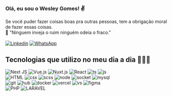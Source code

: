 ### Olá, eu sou o Wesley Gomes! ✌️
Se você puder fazer coisas boas pra outras pessoas, tem a obrigação moral de fazer essas coisas. <br>
🎈 "Ninguem inveja o ruim ninguém odeia o fraco." <br><br>
[![Linkedin](https://img.shields.io/badge/LinkedIn-0077B5?style=for-the-badge&logo=linkedin&logoColor=white)](https://www.linkedin.com/in/wesley-gomes-b2bb79205/)
[![WhatsApp](https://img.shields.io/badge/WhatsApp-25D366?style=for-the-badge&logo=whatsapp&logoColor=white)](http://wa.me/5533988546600?text=Olá%20vim%20através%20do%20o%20seu%20Github.) 
<br>
## Tecnologias que utilizo no meu dia a dia 👨🏿‍💻
![Next JS](https://camo.githubusercontent.com/6a23980fc783b26a221d165b73343e7e277719811c312f49857cb327266c5eeb/68747470733a2f2f696d672e736869656c64732e696f2f62616467652f2d4e6578742e4a532d3333333333333f7374796c653d666c6174266c6f676f3d4e6578742e4a53)
![Vue.js](https://camo.githubusercontent.com/f538532d3f8ac2a4b6d4ab8f626752ff272d4c30905262d5b5a8407c4d411c06/68747470733a2f2f696d672e736869656c64732e696f2f62616467652f2d5675652e6a732d3333333333333f7374796c653d666c6174266c6f676f3d7675652e6a73) 
![Nuxt.js](https://camo.githubusercontent.com/4eef2570c274d934f426f5d9ed4407c8a841143ede050bc1fb663b787d61e306/68747470733a2f2f696d672e736869656c64732e696f2f62616467652f2d4e7578742e6a732d3333333333333f7374796c653d666c6174266c6f676f3d6e7578742e6a73)
![React](https://camo.githubusercontent.com/7c93bbc57eb6905b1ed71e40e206bfd9c36cbdcb400d2f9c5c4a3dbf9a188b42/68747470733a2f2f696d672e736869656c64732e696f2f62616467652f2d52656163742d3333333333333f7374796c653d666c6174266c6f676f3d7265616374)
![ts](https://camo.githubusercontent.com/195b69f9063169b3605c646da908a17893dabf6707975250fc13142453d62340/68747470733a2f2f696d672e736869656c64732e696f2f62616467652f2d547970655363726970742d3333333333333f7374796c653d666c6174266c6f676f3d74797065736372697074)
![js](https://camo.githubusercontent.com/849a6060207020da1289e5e796ab5313646ae5cac8a6bee756d8d55f59efa19f/68747470733a2f2f696d672e736869656c64732e696f2f62616467652f2d4a6176615363726970742d3333333333333f7374796c653d666c6174266c6f676f3d6a617661736372697074)
<br>
![HTML](https://camo.githubusercontent.com/272d0761cd3bbac5e3cf14bb34cb474af265057dfa7f5af61efeeb9980eda12c/68747470733a2f2f696d672e736869656c64732e696f2f62616467652f2d48544d4c352d3333333333333f7374796c653d666c6174266c6f676f3d48544d4c35) 
![css](https://camo.githubusercontent.com/ff6ac0e98627c059bc238e9880f8fcc42ac0223bd170146439ea4bdb9bb8b8df/68747470733a2f2f696d672e736869656c64732e696f2f62616467652f2d435353332d3333333333333f7374796c653d666c6174266c6f676f3d43535333266c6f676f436f6c6f723d313537324236)
![scss](https://camo.githubusercontent.com/b4921a1961c7f5af46fc4cf1f93e42f7b345007710ba4c110fe9188e1624273f/68747470733a2f2f696d672e736869656c64732e696f2f62616467652f2d534153532d3333333333333f7374796c653d666c6174266c6f676f3d53415353)
![node](https://camo.githubusercontent.com/ea7c725e084bfc4be0cb460c0bbc102c68db227b4b37e38434157c8e72bc9f77/68747470733a2f2f696d672e736869656c64732e696f2f62616467652f2d4e6f64652e4a532d3333333333333f7374796c653d666c6174266c6f676f3d4e6f64652e6a53)
![socket](https://camo.githubusercontent.com/c8a4579c8835416d88e75c2ffd131fc410d9decab7dff494116ea327f0d5a982/68747470733a2f2f696d672e736869656c64732e696f2f62616467652f2d536f636b65742e696f2d3333333333333f7374796c653d666c6174266c6f676f3d736f636b65742e696f)
![mysql](https://camo.githubusercontent.com/d00f4f9ff6e65f869a59d3f033b93a257f595da2981deb37b6c8dd3dacccc9a8/68747470733a2f2f696d672e736869656c64732e696f2f62616467652f2d4d7953514c2d3333333333333f7374796c653d666c6174266c6f676f3d4d7953514c)
<br>
![git](https://camo.githubusercontent.com/03ffb2569aad0ebb1f6cbf48a97bc02b46b3f93a6503e2f442f77877b0d91b5c/68747470733a2f2f696d672e736869656c64732e696f2f62616467652f2d4769742d3333333333333f7374796c653d666c6174266c6f676f3d676974)
![hub](https://camo.githubusercontent.com/abbb966b6e9da13ae88304c28c53ea42a6ff948f9be2753445f008b0ad7e8f6d/68747470733a2f2f696d672e736869656c64732e696f2f62616467652f2d4769744875622d3333333333333f7374796c653d666c6174266c6f676f3d676974687562)
![docker](https://camo.githubusercontent.com/10eafd2c5899d4af2290bb1f266aaf3438e610d2c567cabb90912ebab8b2f5fa/68747470733a2f2f696d672e736869656c64732e696f2f62616467652f2d446f636b65722d3333333333333f7374796c653d666c6174266c6f676f3d646f636b6572)
![vercel](https://camo.githubusercontent.com/c96cd467959cdda205f5cd37db42ed7c1c6da269da0ac3f2612322d12fab8e5a/68747470733a2f2f696d672e736869656c64732e696f2f62616467652f2d56657263656c2d3333333333333f7374796c653d666c6174266c6f676f3d76657263656c)
![vs](https://camo.githubusercontent.com/e0da8f5240a86498f16767244eabe51079fe8626f13c479a43b4b64ac2ffa05e/68747470733a2f2f696d672e736869656c64732e696f2f62616467652f2d56697375616c25323053747564696f253230436f64652d3333333333333f7374796c653d666c6174266c6f676f3d76697375616c2d73747564696f2d636f6465266c6f676f436f6c6f723d303037414343)
![figma](https://camo.githubusercontent.com/33ccaa5b644f28194a87de1326f5ab892af79633109aec1770918be5bf1d77ee/68747470733a2f2f696d672e736869656c64732e696f2f62616467652f2d4669676d612d3333333333333f7374796c653d666c6174266c6f676f3d6669676d61266c6f676f436f6c6f723d313537324236)
<br>
![PHP](https://camo.githubusercontent.com/8215b267e1973986509c91732fd99c9cde3bc3f7f9475fc5727ddbf48b6c3d94/68747470733a2f2f696d672e736869656c64732e696f2f62616467652f2d5048502d3030303f266c6f676f3d706870)
![LARAVEL](https://camo.githubusercontent.com/e2271ca6c15810883fbd83ee15b2ae39af727098494301bfb380a5b944ec2921/68747470733a2f2f696d672e736869656c64732e696f2f62616467652f2d4c61726176656c2d3030303f266c6f676f3d6c61726176656c)


